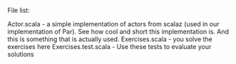 File list:

Actor.scala - a simple implementation of actors from scalaz (used in our
              implementation of Par). See how cool and short this
              implementation is.  And this is something that is actually used.
Exercises.scala
            - you solve the exercises here
Exercises.test.scala
            - Use these tests to evaluate your solutions
